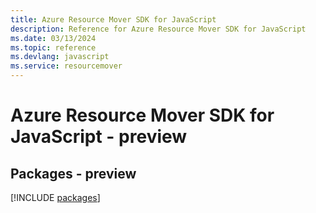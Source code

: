 ```yaml
---
title: Azure Resource Mover SDK for JavaScript
description: Reference for Azure Resource Mover SDK for JavaScript
ms.date: 03/13/2024
ms.topic: reference
ms.devlang: javascript
ms.service: resourcemover
---
```

# Azure Resource Mover SDK for JavaScript - preview
## Packages - preview
[!INCLUDE [packages](resource-mover-index.md)]